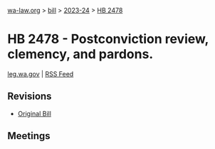 [wa-law.org](/) > [bill](/bill/) > [2023-24](/bill/2023-24/) > [HB 2478](/bill/2023-24/hb/2478/)

# HB 2478 - Postconviction review, clemency, and pardons.
[leg.wa.gov](https://app.leg.wa.gov/billsummary?BillNumber=2478&Year=2023&Initiative=false) | [RSS Feed](./rss.xml)

## Revisions
* [Original Bill](1/)

## Meetings